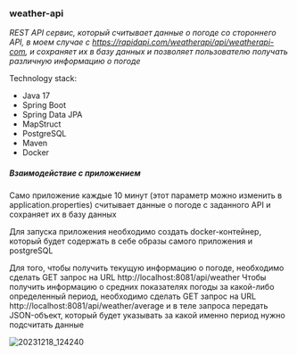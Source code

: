 ### weather-api
*REST API сервис, который считывает данные о погоде со стороннего API, в моем случае с https://rapidapi.com/weatherapi/api/weatherapi-com, 
и сохраняет их в базу данных и позволяет пользователю получать различную информацию о погоде*

Technology stack:
* Java 17
* Spring Boot
* Spring Data JPA
* MapStruct
* PostgreSQL
* Maven
* Docker

##### Взаимодействие с приложением
Само приложение каждые 10 минут (этот параметр можно изменить в application.properties) считывает данные о погоде с заданного API и сохраняет их в базу данных

Для запуска приложения необходимо создать docker-контейнер, который будет содержать в себе образы самого приложения и postgreSQL

Для того, чтобы получить текущую информацию о погоде, необходимо сделать GET запрос на URL http://localhost:8081/api/weather
Чтобы получить информацию о средних показателях погоды за какой-либо определенный период, необходимо сделать GET запрос на URL http://localhost:8081/api/weather/average и в теле запроса передать JSON-объект, 
который будет указывать за какой именно период нужно подсчитать данные

![20231218_124240](https://github.com/michaillyamin/weather-api/assets/75603584/4ebf686f-7615-44ac-91f6-866d470ee946)
